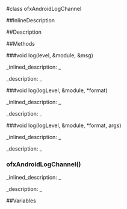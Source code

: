 #class ofxAndroidLogChannel


<!--
_visible: False_
_advanced: False_
_istemplated: False_
-->

##InlineDescription






##Description





##Methods



###void log(level, &module, &msg)

<!--
_syntax: log(level, &module, &msg)_
_name: log_
_returns: void_
_returns_description: _
_parameters: ofLogLevel level, const string &module, const string &msg_
_access: public_
_version_started: 007_
_version_deprecated: _
_summary: _
_constant: False_
_static: False_
_visible: True_
_advanced: False_
-->

_inlined_description: _








_description: _








<!----------------------------------------------------------------------------->

###void log(logLevel, &module, *format)

<!--
_syntax: log(logLevel, &module, *format)_
_name: log_
_returns: void_
_returns_description: _
_parameters: ofLogLevel logLevel, const string &module, const char *format_
_access: public_
_version_started: 0.9.0_
_version_deprecated: _
_summary: _
_constant: False_
_static: False_
_visible: True_
_advanced: False_
-->

_inlined_description: _








_description: _







<!----------------------------------------------------------------------------->

###void log(logLevel, &module, *format, args)

<!--
_syntax: log(logLevel, &module, *format, args)_
_name: log_
_returns: void_
_returns_description: _
_parameters: ofLogLevel logLevel, const string &module, const char *format, va_list args_
_access: public_
_version_started: 007_
_version_deprecated: _
_summary: _
_constant: False_
_static: False_
_visible: True_
_advanced: False_
-->

_inlined_description: _








_description: _








<!----------------------------------------------------------------------------->

### ofxAndroidLogChannel()

<!--
_syntax: ofxAndroidLogChannel()_
_name: ofxAndroidLogChannel_
_returns: _
_returns_description: _
_parameters: _
_access: public_
_version_started: 007_
_version_deprecated: _
_summary: _
_constant: False_
_static: False_
_visible: True_
_advanced: False_
-->

_inlined_description: _








_description: _








<!----------------------------------------------------------------------------->

##Variables




